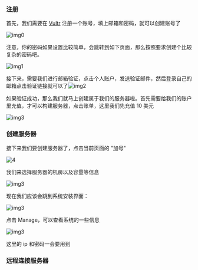 ### 注册

首先，我们需要在 [Vultr](https://www.vultr.com/?ref=8038470) 注册一个账号，填上邮箱和密码，就可以创建账号了



![img0](/home/kaka/kaka/raspberry-pi-dns/pic/server/0.png)

注意，你的密码如果设置比较简单，会跳转到如下页面，那么按照要求创建个比较复杂的密码吧。

![img1](/home/kaka/kaka/raspberry-pi-dns/pic/server/1.png)



接下来，需要我们进行邮箱验证，点击个人账户，发送验证邮件，然后登录自己的邮箱点击验证链接就可以了![img2](/home/kaka/kaka/raspberry-pi-dns/pic/server/2.png)



如果验证成功，那么我们就马上创建属于我们的服务器啦。首先需要给我们的账户里充值，才可以构建服务器，点击账单，这里我们先充值 10 美元

![img3]()



### 创建服务器

接下来我们要创建服务器了，点击当前页面的 "加号"

![4](/home/kaka/kaka/raspberry-pi-dns/pic/server/4.png)



我们来选择服务器的机房以及容量等信息

![img3](/home/kaka/kaka/raspberry-pi-dns/pic/server/5.png)

现在我们应该会跳到系统安装界面：

![img3]()

点击 Manage，可以查看系统的一些信息

![img3](/home/kaka/kaka/raspberry-pi-dns/pic/server/7.png)

这里的 ip 和密码一会要用到



### 远程连接服务器

